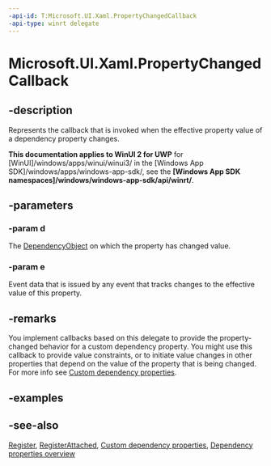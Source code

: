 ```yaml
---
-api-id: T:Microsoft.UI.Xaml.PropertyChangedCallback
-api-type: winrt delegate
---
```

<!-- Delegate syntax.
public delegate void PropertyChangedCallback(Windows.UI.Xaml.DependencyObject d, Windows.UI.Xaml.DependencyPropertyChangedEventArgs e)
-->
# Microsoft.UI.Xaml.PropertyChangedCallback

## -description
Represents the callback that is invoked when the effective property value of a dependency property changes.

**This documentation applies to WinUI 2 for UWP** for [WinUI]/windows/apps/winui/winui3/ in the [Windows App SDK]/windows/apps/windows-app-sdk/, see the **[Windows App SDK namespaces]/windows/windows-app-sdk/api/winrt/**.

## -parameters
### -param d
The [DependencyObject](dependencyobject.md) on which the property has changed value.

### -param e
Event data that is issued by any event that tracks changes to the effective value of this property.


## -remarks
You implement callbacks based on this delegate to provide the property-changed behavior for a custom dependency property. You might use this callback to provide value constraints, or to initiate value changes in other properties that depend on the value of the property that is being changed. For more info see [Custom dependency properties](/windows/uwp/xaml-platform/custom-dependency-properties).

## -examples

## -see-also
[Register](dependencyproperty_register_928563513.md), [RegisterAttached](dependencyproperty_registerattached_518296660.md), [Custom dependency properties](/windows/uwp/xaml-platform/custom-dependency-properties), [Dependency properties overview](/windows/uwp/xaml-platform/dependency-properties-overview)
